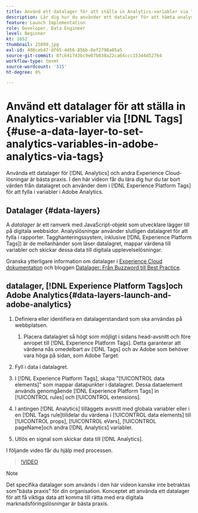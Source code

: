 ```yaml
---
title: Använd ett datalager för att ställa in Analytics-variabler via Taggar
description: Lär dig hur du använder ett datalager för att hämta analysdata och andra Experience Cloud-lösningar.
feature: Launch Implementation
role: Developer, Data Engineer
level: Beginner
kt: 1852
thumbnail: 25899.jpg
exl-id: 408ceb47-df05-4456-85bb-0ef2798a05a5
source-git-commit: 8fc641743bc9e07b838a22ca64ccc15344d52764
workflow-type: tm+mt
source-wordcount: '315'
ht-degree: 0%

---
```


# Använd ett datalager för att ställa in Analytics-variabler via [!DNL Tags] {#use-a-data-layer-to-set-analytics-variables-in-adobe-analytics-via-tags}

Använda ett datalager för [!DNL Analytics] och andra Experience Cloud-lösningar är bästa praxis. I den här videon får du lära dig hur du tar bort värden från datalagret och använder dem i [!DNL Experience Platform Tags] för att fylla i variabler i Adobe Analytics.

## Datalager {#data-layers}

A _datalager_ är ett ramverk med JavaScript-objekt som utvecklare lägger till på digitala webbsidor. Analyslösningar använder slutligen datalagret för att fylla i rapporter. Tagghanteringssystem, inklusive [!DNL Experience Platform Tags]) är de mellanhänder som läser datalagret, mappar värdena till variabler och skickar dessa data till digitala upplevelselösningar.

Granska ytterligare information om datalager i [Experience Cloud dokumentation](https://experienceleague.adobe.com/docs/analytics/implementation/prepare/data-layer.html?lang=en) och bloggen [Datalager: Från Buzzword till Best Practice](https://blog.adobe.com/en/2014/03/13/data-layers-buzzword-best-practice).

## datalager, [!DNL Experience Platform Tags]och Adobe Analytics{#data-layers-launch-and-adobe-analytics}

1. Definiera eller identifiera en datalagerstandard som ska användas på webbplatsen.

   1. Placera datalagret så högt som möjligt i sidans head-avsnitt och före anropet till [!DNL Experience Platform Tags]. Detta garanterar att värdena nås omedelbart av [!DNL Tags] och av Adobe som behöver vara höga på sidan, som Adobe Target.

1. Fyll i data i datalagret.
1. I [!DNL Experience Platform Tags], skapa &quot;[!UICONTROL data elements]&quot; som mappar datapunkter i datalagret. Dessa dataelement används genomgående [!DNL Experience Platform Tags] in [!UICONTROL rules] och [!UICONTROL extensions].
1. I antingen [!DNL Analytics] tilläggets avsnitt med globala variabler eller i en [!DNL Tags rule]tilldelar du värdena i [!UICONTROL data elements] till [!UICONTROL props], [!UICONTROL eVars], [!UICONTROL pageName]och andra [!DNL Analytics] variabler.
1. Utlös en signal som skickar data till [!DNL Analytics].

I följande video får du hjälp med processen.

>[!VIDEO](https://video.tv.adobe.com/v/25899/?quality=12&learn=on)

>[!NOTE]
>
>Det specifika datalager som används i den här videon kanske inte betraktas som&quot;bästa praxis&quot; för din organisation. Konceptet att använda ett datalager för att få viktiga data att komma till rätta med era digitala marknadsföringslösningar är bästa praxis.